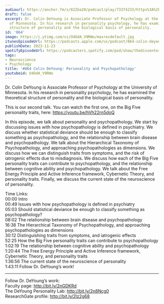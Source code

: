```yaml
---
audiourl: https://anchor.fm/s/822ba20/podcast/play/73374233/https%3A%2F%2Fd3ctxlq1ktw2nl.cloudfront.net%2Fstaging%2F2023-6-13%2F9261c876-651d-75f3-2b3a-01a556901b55.m4a
draft: false
excerpt: Dr. Colin DeYoung is Associate Professor of Psychology at the University
  of Minnesota. In his research in personality psychology, he has examined the theoretical
  structure of personality and the biological basis of personality.
id: '864'
image: https://i.ytimg.com/vi/O4OdA_V9RWo/maxresdefault.jpg
itunesEpisodeUrl: https://podcasts.apple.com/us/podcast/864-colin-deyoung-personality-and-psychopathology/id1451347236?i=1000636359724&uo=4
publishDate: 2023-11-23
spotifyEpisodeUrl: https://podcasters.spotify.com/pod/show/thedissenter/episodes/864-Colin-DeYoung-Personality-and-Psychopathology-e26tn2p
tags:
- Neuroscience
- Psychology
title: '#864 Colin DeYoung: Personality and Psychopathology'
youtubeid: O4OdA_V9RWo
---
```

<div class="timelinks">

Dr. Colin DeYoung is Associate Professor of Psychology at the University of Minnesota. In his research in personality psychology, he has examined the theoretical structure of personality and the biological basis of personality.

This is our second talk. You can watch the first one, on the Big Five personality traits, here: https://youtu.be/hVh22rn5doQ

In this episode, we talk about personality and psychopathology. We start by discussing issues with how psychopathology is defined in psychiatry. We discuss whether statistical deviance should be enough to classify something as psychopathology, and the relationship between brain disease and psychopathology. We talk about the Hierarchical Taxonomy of Psychopathology, and approaching psychopathologies as dimensions. We discuss how we can distinguish traits from symptoms, and the risk of iatrogenic effects due to misdiagnosis. We discuss how each of the Big Five personality traits can contribute to psychopathology, and the relationship between cognitive ability and psychopathology. We talk about the Free Energy Principle and Active Inference framework, Cybernetic Theory, and personality traits. Finally, we discuss the current state of the neuroscience of personality.


Time Links:  
<time>00:00</time> Intro  
<time>00:49</time> Issues with how psychopathology is defined in psychiatry   
<time>05:03</time> Should statistical deviance be enough to classify something as psychopathology?  
<time>08:02</time> The relationship between brain disease and psychopathology  
<time>16:38</time> The Hierarchical Taxonomy of Psychopathology, and approaching psychopathologies as dimensions  
<time>30:12</time> Distinguishing traits from symptoms, and iatrogenic effects  
<time>52:25</time> How the Big Five personality traits can contribute to psychopathology  
<time>1:02:19</time> The relationship between cognitive ability and psychopathology   
<time>1:20:44</time> The Free Energy Principle and Active Inference framework, Cybernetic Theory, and personality traits  
<time>1:36:56</time> The current state of the neuroscience of personality  
<time>1:43:11</time> Follow Dr. DeYoung’s work!

---

Follow Dr. DeYoung’s work:  
Faculty page: http://bit.ly/2nGDKRd  
The DeYoung Personality Lab: http://bit.ly/2n8Ncg0  
ResearchGate profile: http://bit.ly/2lz2g68
</div>

